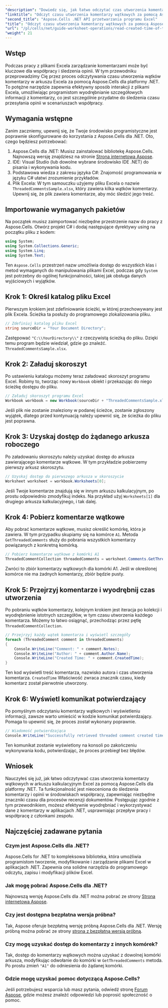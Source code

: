 ```yaml
---
"description": "Dowiedz się, jak łatwo odczytać czas utworzenia komentarzy wątkowych w arkuszu kalkulacyjnym Excela za pomocą Aspose.Cells dla platformy .NET. Skorzystaj z naszego szczegółowego przewodnika ze szczegółowymi instrukcjami krok po kroku."
"linktitle": "Odczyt czasu utworzenia komentarzy wątkowych za pomocą Aspose.Cells"
"second_title": "Aspose.Cells .NET API przetwarzania programu Excel"
"title": "Odczyt czasu utworzenia komentarzy wątkowych za pomocą Aspose.Cells"
"url": "/pl/cells/net/guide-worksheet-operations/read-created-time-of-threaded-comment/"
"weight": 21
---
```


## Wstęp

Podczas pracy z plikami Excela zarządzanie komentarzami może być kluczowe dla współpracy i śledzenia opinii. W tym przewodniku przeprowadzimy Cię przez proces odczytywania czasu utworzenia wątków komentarzy w arkuszu Excela za pomocą Aspose.Cells dla platformy .NET. To potężne narzędzie zapewnia efektywny sposób interakcji z plikami Excela, umożliwiając programistom wyodrębnianie szczegółowych informacji z komentarzy, co jest szczególnie przydatne do śledzenia czasu przesyłania opinii w scenariuszach współpracy.

## Wymagania wstępne

Zanim zaczniemy, upewnij się, że Twoje środowisko programistyczne jest poprawnie skonfigurowane do korzystania z Aspose.Cells dla .NET. Oto, czego będziesz potrzebować:

1. Aspose.Cells dla .NET: Musisz zainstalować bibliotekę Aspose.Cells. Najnowszą wersję znajdziesz na stronie [Strona internetowa Aspose](https://releases.aspose.com/cells/net/).
2. IDE: Visual Studio (lub dowolne wybrane środowisko IDE .NET) do pisania i wykonywania kodu.
3. Podstawowa wiedza z zakresu języka C#: Znajomość programowania w języku C# ułatwi zrozumienie przykładów.
4. Plik Excela: W tym samouczku użyjemy pliku Excela o nazwie `ThreadedCommentsSample.xlsx`, który zawiera kilka wątków komentarzy. Upewnij się, że plik zawiera komentarze, aby móc śledzić jego treść.

## Importowanie wymaganych pakietów

Na początek musisz zaimportować niezbędne przestrzenie nazw do pracy z Aspose.Cells. Otwórz projekt C# i dodaj następujące dyrektywy using na początku pliku z kodem:

```csharp
using System;
using System.Collections.Generic;
using System.Linq;
using System.Text;
```

Ten `Aspose.Cells` przestrzeń nazw umożliwia dostęp do wszystkich klas i metod wymaganych do manipulowania plikami Excel, podczas gdy `System` jest potrzebny do ogólnej funkcjonalności, takiej jak obsługa danych wyjściowych i wyjątków.

## Krok 1: Określ katalog pliku Excel

Pierwszym krokiem jest zdefiniowanie ścieżki, w której przechowywany jest plik Excela. Ścieżka ta posłuży do programowego zlokalizowania pliku.

```csharp
// Zdefiniuj katalog pliku Excel
string sourceDir = "Your Document Directory";
```

Zastępować `"C:\\YourDirectory\\"` z rzeczywistą ścieżką do pliku. Dzięki temu program będzie wiedział, gdzie go znaleźć. `ThreadedCommentsSample.xlsx`.

## Krok 2: Załaduj skoroszyt

Po ustawieniu katalogu możemy teraz załadować skoroszyt programu Excel. Robimy to, tworząc nowy `Workbook` obiekt i przekazując do niego ścieżkę dostępu do pliku.

```csharp
// Załaduj skoroszyt programu Excel
Workbook workbook = new Workbook(sourceDir + "ThreadedCommentsSample.xlsx");
```

Jeśli plik nie zostanie znaleziony w podanej ścieżce, zostanie zgłoszony wyjątek, dlatego przed kontynuacją należy upewnić się, że ścieżka do pliku jest poprawna.

## Krok 3: Uzyskaj dostęp do żądanego arkusza roboczego

Po załadowaniu skoroszytu należy uzyskać dostęp do arkusza zawierającego komentarze wątkowe. W tym przykładzie pobierzemy pierwszy arkusz skoroszytu.

```csharp
// Uzyskaj dostęp do pierwszego arkusza w skoroszycie
Worksheet worksheet = workbook.Worksheets[0];
```

Jeśli Twoje komentarze znajdują się w innym arkuszu kalkulacyjnym, po prostu odpowiednio zmodyfikuj indeks. Na przykład użyj `Worksheets[1]` dla drugiego arkusza kalkulacyjnego, i tak dalej.

## Krok 4: Pobierz komentarze wątkowe

Aby pobrać komentarze wątkowe, musisz określić komórkę, która je zawiera. W tym przypadku skupiamy się na komórce `A1`. Metoda `GetThreadedComments` służy do pobrania wszystkich komentarzy powiązanych z konkretną komórką.

```csharp
// Pobierz komentarze wątkowe z komórki A1
ThreadedCommentCollection threadedComments = worksheet.Comments.GetThreadedComments("A1");
```

Zwróci to zbiór komentarzy wątkowych dla komórki A1. Jeśli w określonej komórce nie ma żadnych komentarzy, zbiór będzie pusty.

## Krok 5: Przejrzyj komentarze i wyodrębnij czas utworzenia

Po pobraniu wątków komentarzy, kolejnym krokiem jest iteracja po kolekcji i wyodrębnienie istotnych szczegółów, w tym czasu utworzenia każdego komentarza. Możemy to łatwo osiągnąć, przechodząc przez pętlę `ThreadedCommentCollection`.

```csharp
// Przejrzyj każdy wątek komentarza i wyświetl szczegóły
foreach (ThreadedComment comment in threadedComments)
{
    Console.WriteLine("Comment: " + comment.Notes);
    Console.WriteLine("Author: " + comment.Author.Name);
    Console.WriteLine("Created Time: " + comment.CreatedTime);
}
```

Ten kod wyświetli treść komentarza, nazwisko autora i czas utworzenia komentarza. `CreatedTime` Właściwość zwraca znacznik czasu, kiedy komentarz został pierwotnie utworzony.

## Krok 6: Wyświetl komunikat potwierdzający

Po pomyślnym odczytaniu komentarzy wątkowych i wyświetleniu informacji, zawsze warto umieścić w kodzie komunikat potwierdzający. Pomaga to upewnić się, że proces został wykonany poprawnie.

```csharp
// Wiadomość potwierdzająca
Console.WriteLine("Successfully retrieved threaded comment created times.");
```

Ten komunikat zostanie wyświetlony na konsoli po zakończeniu wykonywania kodu, potwierdzając, że proces przebiegł bez błędów.

## Wniosek

Nauczyłeś się już, jak łatwo odczytywać czas utworzenia komentarzy wątkowych w arkuszu kalkulacyjnym Excel za pomocą Aspose.Cells dla platformy .NET. Ta funkcjonalność jest nieoceniona do śledzenia komentarzy i opinii w środowiskach współpracy, zapewniając niezbędne znaczniki czasu dla procesów recenzji dokumentów. Postępując zgodnie z tym przewodnikiem, możesz efektywnie wyodrębniać i wykorzystywać dane z komentarzy w aplikacjach .NET, usprawniając przepływ pracy i współpracę z członkami zespołu.

## Najczęściej zadawane pytania

### Czym jest Aspose.Cells dla .NET?

Aspose.Cells for .NET to kompleksowa biblioteka, która umożliwia programistom tworzenie, modyfikowanie i zarządzanie plikami Excel w aplikacjach .NET. Zapewnia ona solidne narzędzia do programowego odczytu, zapisu i modyfikacji plików Excel.

### Jak mogę pobrać Aspose.Cells dla .NET?

Najnowszą wersję Aspose.Cells dla .NET można pobrać ze strony [Strona internetowa Aspose](https://releases.aspose.com/cells/net/).

### Czy jest dostępna bezpłatna wersja próbna?

Tak, Aspose oferuje bezpłatną wersję próbną Aspose.Cells dla .NET. Wersję próbną można pobrać ze strony [strona z bezpłatną wersją próbną](https://releases.aspose.com/).

### Czy mogę uzyskać dostęp do komentarzy z innych komórek?

Tak, dostęp do komentarzy wątkowych można uzyskać z dowolnej komórki arkusza, modyfikując odwołanie do komórki w `GetThreadedComments` metoda. Po prostu zmień `"A1"` do odniesienia do żądanej komórki.

### Gdzie mogę uzyskać pomoc dotyczącą Aspose.Cells?

Jeśli potrzebujesz wsparcia lub masz pytania, odwiedź stronę [Forum Aspose](https://forum.aspose.com/c/cells/9), gdzie możesz znaleźć odpowiedzi lub poprosić społeczność o pomoc.